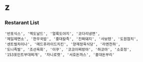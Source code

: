 # z

### Restarant List

<code>'반포식스', '맥도날드', '얼룩도야지', '코다리냉면', '제일제면소', 
                                  '한우국밥', '홍대칼족', '진짜돼지', '사보텐', '도원참치', '센트럴차이나', 
                                  '매드후라이드치킨', '양재정육식당', '라멘천하', '도니족발', '조선육회', 
                                  '이쿠', '코코이찌방야', '하코야', '소호정', '153포인트부대찌개', 
                                  '자니로켓', '서호돈까스', '홍대돈부리'</code>